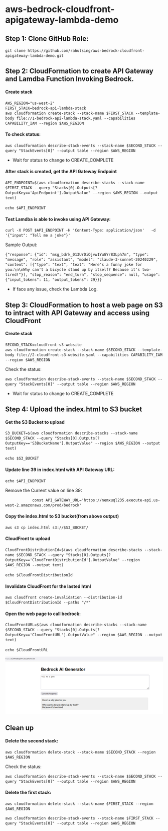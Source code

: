 # aws-bedrock-cloudfront-apigateway-lambda-demo

## Step 1: Clone GitHub Role: 
```
git clone https://github.com/rahulsing/aws-bedrock-cloudfront-apigateway-lambda-demo.git
```

## Step 2: CloudFormation to create API Gateway and Lamdba Function Invoking Bedrock. 

#### Create stack
```
AWS_REGION="us-west-2"
FIRST_STACK=bedrock-api-lambda-stack
aws cloudformation create-stack --stack-name $FIRST_STACK --template-body file://1-bedrock-api-lambda-stack.yaml --capabilities CAPABILITY_IAM --region $AWS_REGION
```

#### To check status: 
```
aws cloudformation describe-stack-events --stack-name $SECOND_STACK --query "StackEvents[0]" --output table --region $AWS_REGION
```

- Wait for status to change to CREATE_COMPLETE

#### After stack is created, get the API Gateway Endpoint
```
API_ENDPOINT=$(aws cloudformation describe-stacks --stack-name $FIRST_STACK --query "Stacks[0].Outputs[?OutputKey=='ApiEndpoint'].OutputValue" --region $AWS_REGION --output text)

echo $API_ENDPOINT

```

#### Test Lamdba is able to invoke using API Gateway: 
```
curl -X POST $API_ENDPOINT -H 'Content-Type: application/json'   -d '{"input": "Tell me a joke"}'

```

Sample Output:
```
{"response": {"id": "msg_bdrk_013UrDiQjvw1YuGYr83Lph7m", "type": "message", "role": "assistant", "model": "claude-3-sonnet-20240229", "content": [{"type": "text", "text": "Here's a funny joke for you:\n\nWhy can't a bicycle stand up by itself? Because it's two-tired!"}], "stop_reason": "end_turn", "stop_sequence": null, "usage": {"input_tokens": 11, "output_tokens": 29}}}
```
- If face any issue, check the Lambda Log. 

## Step 3: CloudFormation to host a web page on S3 to intract with API Gateway and access using  CloudFront
#### Create stack

```
SECOND_STACK=cloudfront-s3-website
aws cloudformation create-stack --stack-name $SECOND_STACK --template-body file://2-cloudfront-s3-website.yaml --capabilities CAPABILITY_IAM --region $AWS_REGION
```

Check the status: 
```
aws cloudformation describe-stack-events --stack-name $SECOND_STACK --query "StackEvents[0]" --output table --region $AWS_REGION
```

- Wait for status to change to CREATE_COMPLETE


## Step 4: Upload the index.html to S3 bucket
#### Get the S3 Bucket to upload

```
S3_BUCKET=$(aws cloudformation describe-stacks --stack-name $SECOND_STACK --query "Stacks[0].Outputs[?OutputKey=='S3BucketName'].OutputValue" --region $AWS_REGION --output text)

echo $S3_BUCKET

```

#### Update line 39 in index.html with API Gateway URL: 
```
echo $API_ENDPOINT
```

Remove the Current value on line 39: 
```
            const API_GATEWAY_URL='https://nemxuql235.execute-api.us-west-2.amazonaws.com/prod/bedrock'
```

#### Copy the index.html to S3 bucket(from above output)
```
aws s3 cp index.html s3://$S3_BUCKET/
```

#### CloudFront to upload
```
CloudFrontDistributionId=$(aws cloudformation describe-stacks --stack-name $SECOND_STACK --query "Stacks[0].Outputs[?OutputKey=='CloudFrontDistributionId'].OutputValue" --region $AWS_REGION --output text)

echo $CloudFrontDistributionId

```

#### Invalidate CloudFront for the lasted html
```
aws cloudfront create-invalidation --distribution-id $CloudFrontDistributionId --paths "/*"
```

#### Open the web page to call bedrock: 

```
CloudFrontURL=$(aws cloudformation describe-stacks --stack-name $SECOND_STACK --query "Stacks[0].Outputs[?OutputKey=='CloudFrontURL'].OutputValue" --region $AWS_REGION --output text)

echo $CloudFrontURL
```


![steamlitapp](https://github.com/rahulsing/aws-bedrock-cloudfront-apigateway-lambda-demo/blob/main/CloudFrontHosted.PNG?raw=true)


## Clean up

#### Delete the second stack: 
```
aws cloudformation delete-stack --stack-name $SECOND_STACK --region $AWS_REGION
```

Check the status: 
```
aws cloudformation describe-stack-events --stack-name $SECOND_STACK --query "StackEvents[0]" --output table --region $AWS_REGION
```

#### Delete the first stack: 

```
aws cloudformation delete-stack --stack-name $FIRST_STACK --region $AWS_REGION
```

```
aws cloudformation describe-stack-events --stack-name $FIRST_STACK --query "StackEvents[0]" --output table --region $AWS_REGION
```
